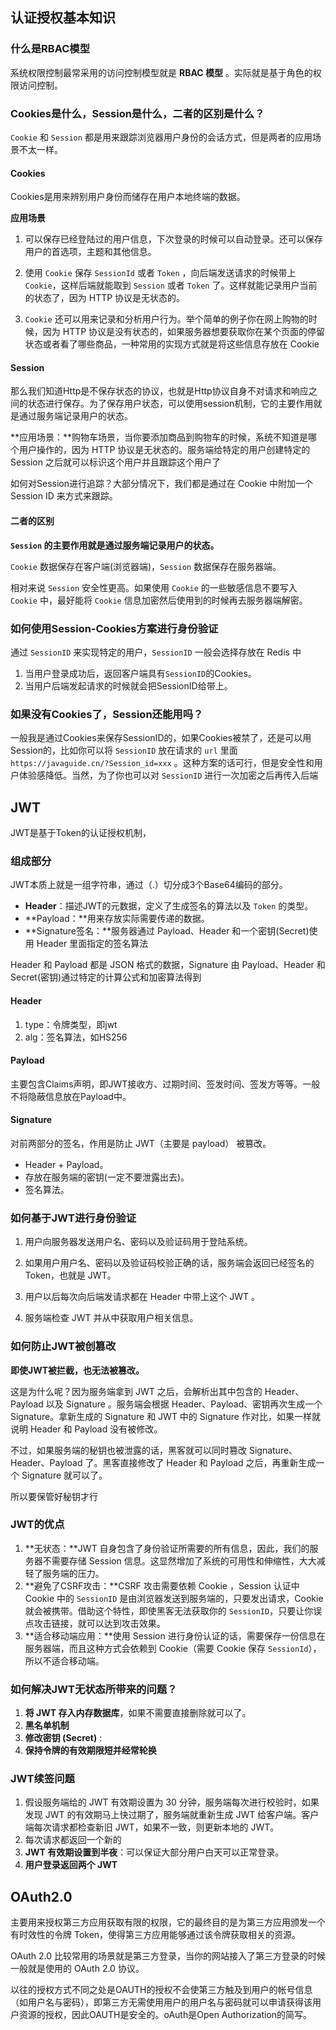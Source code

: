 ## 认证授权基本知识



### 什么是RBAC模型

系统权限控制最常采用的访问控制模型就是 **RBAC 模型** 。实际就是基于角色的权限访问控制。



### Cookies是什么，Session是什么，二者的区别是什么？

`Cookie` 和 `Session` 都是用来跟踪浏览器用户身份的会话方式，但是两者的应用场景不太一样。



#### Cookies

Cookies是用来辨别用户身份而储存在用户本地终端的数据。

**应用场景**

1. 可以保存已经登陆过的用户信息，下次登录的时候可以自动登录。还可以保存用户的首选项，主题和其他信息。

2. 使用 `Cookie` 保存 `SessionId` 或者 `Token` ，向后端发送请求的时候带上 `Cookie`，这样后端就能取到 `Session` 或者 `Token` 了。这样就能记录用户当前的状态了，因为 HTTP 协议是无状态的。

3. `Cookie` 还可以用来记录和分析用户行为。举个简单的例子你在网上购物的时候，因为 HTTP 协议是没有状态的，如果服务器想要获取你在某个页面的停留状态或者看了哪些商品，一种常用的实现方式就是将这些信息存放在 Cookie

   

#### Session

那么我们知道Http是不保存状态的协议，也就是Http协议自身不对请求和响应之间的状态进行保存。为了保存用户状态，可以使用session机制，它的主要作用就是通过服务端记录用户的状态。

**应用场景：**购物车场景，当你要添加商品到购物车的时候，系统不知道是哪个用户操作的，因为 HTTP 协议是无状态的。服务端给特定的用户创建特定的 Session 之后就可以标识这个用户并且跟踪这个用户了

如何对Session进行追踪？大部分情况下，我们都是通过在 Cookie 中附加一个 Session ID 来方式来跟踪。



#### 二者的区别

**`Session` 的主要作用就是通过服务端记录用户的状态。**

`Cookie` 数据保存在客户端(浏览器端)，`Session` 数据保存在服务器端。

相对来说 `Session` 安全性更高。如果使用 `Cookie` 的一些敏感信息不要写入 `Cookie` 中，最好能将 `Cookie` 信息加密然后使用到的时候再去服务器端解密。



### 如何使用Session-Cookies方案进行身份验证

通过 `SessionID` 来实现特定的用户，`SessionID` 一般会选择存放在 Redis 中

1. 当用户登录成功后，返回客户端具有`SessionID`的Cookies。
2. 当用户后端发起请求的时候就会把SessionID给带上。



### 如果没有Cookies了，Session还能用吗？

一般我是通过Cookies来保存SessionID的，如果Cookies被禁了，还是可以用Session的，比如你可以将 `SessionID` 放在请求的 `url` 里面`https://javaguide.cn/?Session_id=xxx` 。这种方案的话可行，但是安全性和用户体验感降低。当然，为了你也可以对 `SessionID` 进行一次加密之后再传入后端





## JWT

JWT是基于Token的认证授权机制，



### 组成部分

JWT本质上就是一组字符串，通过（.）切分成3个Base64编码的部分。

- **Header**：描述JWT的元数据，定义了生成签名的算法以及 `Token` 的类型。
- **Payload：**用来存放实际需要传递的数据。
- **Signature签名：**服务器通过 Payload、Header 和一个密钥(Secret)使用 Header 里面指定的签名算法

Header 和 Payload 都是 JSON 格式的数据，Signature 由 Payload、Header 和 Secret(密钥)通过特定的计算公式和加密算法得到



#### Header

1. type：令牌类型，即jwt
2. alg：签名算法，如HS256



#### Payload

主要包含Claims声明，即JWT接收方、过期时间、签发时间、签发方等等。一般不将隐蔽信息放在Payload中。



#### Signature

对前两部分的签名，作用是防止 JWT（主要是 payload） 被篡改。

- Header + Payload。
- 存放在服务端的密钥(一定不要泄露出去)。
- 签名算法。



### 如何基于JWT进行身份验证

1. 用户向服务器发送用户名、密码以及验证码用于登陆系统。

2. 如果用户用户名、密码以及验证码校验正确的话，服务端会返回已经签名的 Token，也就是 JWT。

3. 用户以后每次向后端发请求都在 Header 中带上这个 JWT 。

4. 服务端检查 JWT 并从中获取用户相关信息。



### 如何防止JWT被创篡改

**即使JWT被拦截，也无法被篡改。**

这是为什么呢？因为服务端拿到 JWT 之后，会解析出其中包含的 Header、Payload 以及 Signature 。服务端会根据 Header、Payload、密钥再次生成一个 Signature。拿新生成的 Signature 和 JWT 中的 Signature 作对比，如果一样就说明 Header 和 Payload 没有被修改。

不过，如果服务端的秘钥也被泄露的话，黑客就可以同时篡改 Signature、Header、Payload 了。黑客直接修改了 Header 和 Payload 之后，再重新生成一个 Signature 就可以了。

所以要保管好秘钥才行



### JWT的优点

1. **无状态：**JWT 自身包含了身份验证所需要的所有信息，因此，我们的服务器不需要存储 Session 信息。这显然增加了系统的可用性和伸缩性，大大减轻了服务端的压力。
2. **避免了CSRF攻击：**CSRF 攻击需要依赖 Cookie ，Session 认证中 Cookie 中的 `SessionID` 是由浏览器发送到服务端的，只要发出请求，Cookie 就会被携带。借助这个特性，即使黑客无法获取你的 `SessionID`，只要让你误点攻击链接，就可以达到攻击效果。
3. **适合移动端应用：**使用 Session 进行身份认证的话，需要保存一份信息在服务器端，而且这种方式会依赖到 Cookie（需要 Cookie 保存 `SessionId`），所以不适合移动端。



### 如何解决JWT无状态所带来的问题？

1. **将 JWT 存入内存数据库**，如果不需要直接删除就可以了。
2. **黑名单机制**
3. **修改密钥 (Secret)** :
4. **保持令牌的有效期限短并经常轮换**



### JWT续签问题

1. 假设服务端给的 JWT 有效期设置为 30 分钟，服务端每次进行校验时，如果发现 JWT 的有效期马上快过期了，服务端就重新生成 JWT 给客户端。客户端每次请求都检查新旧 JWT，如果不一致，则更新本地的 JWT。
2. 每次请求都返回一个新的
3. **JWT 有效期设置到半夜**：可以保证大部分用户白天可以正常登录。
4. **用户登录返回两个 JWT**



## OAuth2.0

主要用来授权第三方应用获取有限的权限，它的最终目的是为第三方应用颁发一个有时效性的令牌 Token，使得第三方应用能够通过该令牌获取相关的资源。

OAuth 2.0 比较常用的场景就是第三方登录，当你的网站接入了第三方登录的时候一般就是使用的 OAuth 2.0 协议。



以往的授权方式不同之处是OAUTH的授权不会使第三方触及到用户的帐号信息（如用户名与密码），即第三方无需使用用户的用户名与密码就可以申请获得该用户资源的授权，因此OAUTH是安全的。oAuth是Open Authorization的简写。

